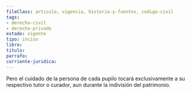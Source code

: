 ```yaml
---
fileClass: articulo, vigencia, historia-y-fuentes, codigo-civil
tags:
- derecho-civil
- derecho-privado
estado: vigente
tipo: inciso
libro:
titulo:
parrafo:
corriente-juridica:
---
```

Pero el cuidado de la persona de cada pupilo tocará exclusivamente a su respectivo tutor o curador, aun durante la indivisión del patrimonio.